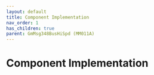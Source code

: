 ```yaml
---
layout: default
title: Component Implementation
nav_order: 1
has_children: true
parent: GmMsg348BusHiSpd (MM011A)
---
```

# Component Implementation
